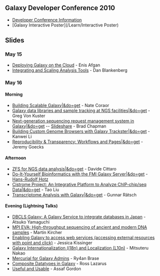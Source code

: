 ## Galaxy Developer Conference 2010

* [Developer Conference Information](http://galaxy.psu.edu/dev2010/)
* [Galaxy Interactive Poster](/Learn/Interactive Poster)

## Slides

### May 15

* [Deploying Galaxy on the Cloud](http://bitbucket.org/galaxy/galaxy-central/wiki/DevConf2010/galaxy_devconf_2010_cloud.pdf) - Enis Afgan
* [Integrating and Scaling Analysis Tools](http://bitbucket.org/galaxy/galaxy-central/wiki/DevConf2010/galaxy_devconf_2010_integrating_scaling_tools.pdf) - Dan Blankenberg

### May 16

#### Morning

* [Building Scalable Galaxy|&do=get](ATTACHMENT_URLGDC2010_building_scalable.pdf) - Nate Coraor
* [Galaxy data libraries and sample tracking at NGS facilities|&do=get](ATTACHMENT_URLGDC2010_data_libraries_sample_tracking.pdf) - Greg Von Kuster
* [Next-generation sequencing request management system in Galaxy|&do=get](ATTACHMENT_URLGDC2010_nglims.pdf) -- [Slideshare](http://www.slideshare.net/chapmanb/nextgeneration-sequencing-request-management-system-in-galaxy) - Brad Chapman
* [Building Custom Genome Browsers with Galaxy Trackster|&do=get](ATTACHMENT_URLGDC2010_trackster.pdf) - Kanwei Li
* [Reproducibility & Transparency: Workflows and Pages|&do=get](ATTACHMENT_URLGDC2010_reproducibility_transparency.pdf) - Jeremy Goecks

#### Afternoon

* [ZFS for NGS data analysis|&do=get](ATTACHMENT_URLGDC2010_ZFS-for_NGS_Analysis.pdf) - Davide Cittaro
* [Do-It-Yourself Bioinformatics with the FMI Galaxy Server|&do=get](ATTACHMENT_URLGDC2010DIY_Bioinf_FMI.pdf) - [Hans-Rudolf Hotz](../../HansrudolfHotz)
* [Cistrome Project: An Integrative Platform to Analyze ChIP-chip/seq Data|&do=get](ATTACHMENT_URLGDC2010_Cistrome.pdf) - Tao Liu
* [Transcriptome Analysis with Galaxy|&do=get](ATTACHMENT_URLTranscriptome_Analysis_with_Galaxy.pdf) - Gunnar Rätsch

#### Evening (Lightning Talks)

* [DBCLS Galaxy: A Galaxy Service to integrate databases in Japan](ATTACHMENT_URLGDC2010_lightning_DBCLS.pdf) - Atsuko Yamaguchi
* [MPI EVA: High-throughput sequencing of ancient and modern DNA samples](ATTACHMENT_URLGDC2010_lightning_MPI_EVA.pdf) - Martin Kircher
* [Enabling Galaxy to access web services (accessing external resources with point and click)](ATTACHMENT_URLGDC2010_lightning_Enabling_Galaxy_to_Access_Web_Services.pdf) - Jessica Kissinger
* [Galaxy Internationalization (i18n) and Localization (L10n)](ATTACHMENT_URLGDC2010_lightning_Internationalization_and_Localization.pdf) - Mitsuteru Nakao
* [Mercurial for Galaxy Admins](ATTACHMENT_URLGDC2010_lightning_Mercurial_for_Galaxy_Admins.pdf) - Ry4an Brase
* [Composite Datatypes in Galaxy](ATTACHMENT_URLGDC2010_lightning_CompositeDatatypes.pdf) - Ross Lazarus
* [Useful and Usable](ATTACHMENT_URLGDC2010_lightning_Useful_and_Usable.pdf) - Assaf Gordon
